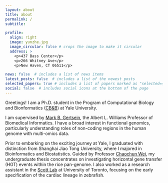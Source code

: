 ```yaml
---
layout: about
title: about
permalink: /
subtitle: 

profile:
  align: right
  image: yunzhe.jpg
  image_circular: false # crops the image to make it circular
  address: >
    <p>437 Bass Center</p>
    <p>266 Whitney Ave</p>
    <p>New Haven, CT 06511</p>

news: false  # includes a list of news items
latest_posts: false  # includes a list of the newest posts
selected_papers: true # includes a list of papers marked as "selected={true}"
social: false  # includes social icons at the bottom of the page
---
```


Greetings! I am a Ph.D. student in the Program of Computational Biology and Bionformatics ([CB&B](https://cbb.yale.edu/)) at Yale University.

I am supervised by [Mark B. Gertsein](http://www.gersteinlab.org/), the Albert L. Williams Professor of Biomedical Informatics. I have a broad interest in functional genomics, particularly understanding roles of non-coding regions in the human genome with multi-omics data.

Prior to embarking on the exciting journey at Yale, I graduated with distinction from Shanghai Jiao Tong University, where I majored in Bioinformatics and Biostatistics. Guided by Professor [Chaochun Wei](https://cgm.sjtu.edu.cn/), my undergraduate thesis concentrates on investigating horizontal gene transfer (HGT) events within the rice pan-genome. I also worked as a research assistant in the [Scott Lab](https://lab.research.sickkids.ca/scott/) at University of Toronto, focusing on the early specification of the cardiac lineage in zebrafish.
